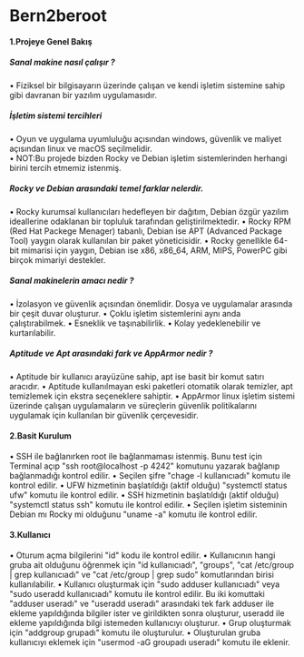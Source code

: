 # Bern2beroot

#### 1.Projeye Genel Bakış
##### Sanal makine nasıl çalışır ?
• Fiziksel bir bilgisayarın üzerinde çalışan ve kendi işletim sistemine sahip gibi davranan bir yazılım uygulamasıdır.<br>

##### İşletim sistemi tercihleri
• Oyun ve uygulama uyumluluğu açısından windows, güvenlik ve maliyet açısından linux ve macOS seçilmelidir.<br>
• NOT:Bu projede bizden Rocky ve Debian işletim sistemlerinden herhangi birini tercih etmemiz istenmiş.<br>

##### Rocky ve Debian arasındaki temel farklar nelerdir.
• Rocky kurumsal kullanıcıları hedefleyen bir dağıtım, Debian özgür yazılım ideallerine odaklanan bir topluluk tarafından geliştirilmektedir.
• Rocky RPM (Red Hat Packege Menager) tabanlı, Debian ise APT (Advanced Package Tool) yaygın olarak kullanılan bir paket yöneticisidir.
• Rocky genellikle 64-bit mimarisi için yaygın, Debian ise x86, x86_64, ARM, MIPS, PowerPC gibi birçok mimariyi destekler.

##### Sanal makinelerin amacı nedir ?
• İzolasyon ve güvenlik açısından önemlidir. Dosya ve uygulamalar arasında bir çeşit duvar oluşturur.
• Çoklu işletim sistemlerini aynı anda çalıştırabilmek.
• Esneklik ve taşınabilirlik.
• Kolay yedeklenebilir ve kurtarılabilir.

##### Aptitude ve Apt arasındaki fark ve AppArmor nedir ?
• Aptitude bir kullanıcı arayüzüne sahip, apt ise basit bir komut satırı aracıdır.
• Aptitude kullanılmayan eski paketleri otomatik olarak temizler, apt temizlemek için ekstra seçeneklere sahiptir.
• AppArmor linux işletim sistemi üzerinde çalışan uygulamaların ve süreçlerin güvenlik politikalarını uygulamak için kullanılan bir güvenlik çerçevesidir.

#### 2.Basit Kurulum
• SSH ile bağlanırken root ile bağlanmaması istenmiş. Bunu test için Terminal açıp "ssh root@localhost -p 4242" komutunu yazarak bağlanıp bağlanmadığı kontrol edilir.
• Seçilen şifre "chage -l kullanıcıadı" komutu ile kontrol edilir.
• UFW hizmetinin başlatıldığı (aktif olduğu) "systemctl status ufw" komutu ile kontrol edilir.
• SSH hizmetinin başlatıldığı (aktif olduğu) "systemctl status ssh" komutu ile kontrol edilir.
• Seçilen işletim sisteminin Debian mı Rocky mi olduğunu "uname -a" komutu ile kontrol edilir.

#### 3.Kullanıcı
• Oturum açma bilgilerini "id" kodu ile kontrol edilir.
• Kullanıcının hangi gruba ait olduğunu öğrenmek için "id kullanıcıadı", "groups", "cat /etc/group | grep kullanıcıadı" ve "cat /etc/group | grep sudo" komutlarından birisi kullanılabilir.
• Kullanıcı oluşturmak için "sudo adduser kullanıcıadı" veya "sudo useradd kullanıcıadı" komutu ile kontrol edilir. Bu iki komuttaki "adduser useradı" ve "useradd useradı" arasındaki tek fark adduser ile ekleme yapıldığında bilgiler ister ve girildikten sonra oluşturur, useradd ile ekleme yapıldığında bilgi istemeden kullanıcıyı oluşturur.
• Grup oluşturmak için "addgroup grupadı" komutu ile oluşturulur.
• Oluşturulan gruba kullanıcıyı eklemek için "usermod -aG groupadı useradı" komutu ile eklenir.
